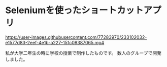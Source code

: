 # Seleniumを使ったショートカットアプリ




https://user-images.githubusercontent.com/77283970/233102032-e1577d83-2eef-4e1b-a227-151c08387065.mp4



私が大学二年生の時に学校の授業で制作したものです。
数人のグループで開発しました。
